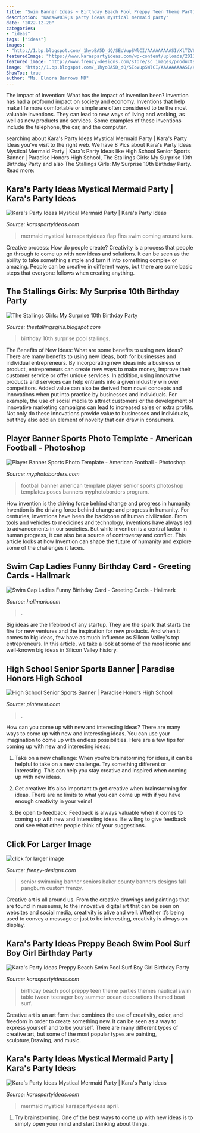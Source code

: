 ```yaml
---
title: "Swim Banner Ideas ~ Birthday Beach Pool Preppy Teen Theme Parties Themes Nautical Swim Table Tween Teenager Boy Summer Ocean Decorations Themed Boat Surf"
description: "Kara&#039;s party ideas mystical mermaid party"
date: "2022-12-20"
categories:
- "ideas"
tags: ["ideas"]
images:
- "http://1.bp.blogspot.com/_1hyoBA5D_dQ/SEoVupSWlCI/AAAAAAAAASI/XlTZV6C2c7Q/s400/060.JPG"
featuredImage: "https://www.karaspartyideas.com/wp-content/uploads/2013/01/z2Hr1A7_8_72Vp4Ygcwpg0QAHYSDp3r51_XHG3MCi48_600x898.jpg"
featured_image: "http://www.frenzy-designs.com/store/sc_images/products/1258_large_image.jpg"
image: "http://1.bp.blogspot.com/_1hyoBA5D_dQ/SEoVupSWlCI/AAAAAAAAASI/XlTZV6C2c7Q/s400/060.JPG"
ShowToc: true
author: "Ms. Elnora Barrows MD"
---
```



The impact of invention: What has the impact of invention been?
Invention has had a profound impact on society and economy. Inventions that help make life more comfortable or simple are often considered to be the most valuable inventions. They can lead to new ways of living and working, as well as new products and services. Some examples of these inventions include the telephone, the car, and the computer.

	

		
searching about Kara&#039;s Party Ideas Mystical Mermaid Party | Kara&#039;s Party Ideas you've visit to the right web. We have 8 Pics about Kara&#039;s Party Ideas Mystical Mermaid Party | Kara&#039;s Party Ideas like High School Senior Sports Banner | Paradise Honors High School, The Stallings Girls: My Surprise 10th Birthday Party and also The Stallings Girls: My Surprise 10th Birthday Party. Read more:
		
    
## Kara&#039;s Party Ideas Mystical Mermaid Party | Kara&#039;s Party Ideas

<img loading=lazy src="https://karaspartyideas.com/wp-content/uploads/2018/04/Mystical-Mermaid-Party-via-Karas-Party-Ideas-KarasPartyIdeas.com15.jpg" onerror="this.onerror=null;this.src='https://tse4.mm.bing.net/th?id=OIP.S96iy74Qyf3g-UUBbcL-qQHaLH&amp;pid=15.1';" alt="Kara&#039;s Party Ideas Mystical Mermaid Party | Kara&#039;s Party Ideas">

_Source: karaspartyideas.com_

>mermaid mystical karaspartyideas flap fins swim coming around kara. 

	

Creative process: How do people create?
Creativity is a process that people go through to come up with new ideas and solutions. It can be seen as the ability to take something simple and turn it into something complex or amazing. People can be creative in different ways, but there are some basic steps that everyone follows when creating anything.

    
## The Stallings Girls: My Surprise 10th Birthday Party

<img loading=lazy src="http://1.bp.blogspot.com/_1hyoBA5D_dQ/SEoVupSWlCI/AAAAAAAAASI/XlTZV6C2c7Q/s400/060.JPG" onerror="this.onerror=null;this.src='https://tse1.mm.bing.net/th?id=OIP.Yg8XZgO2LJpmfvUTaBJRewAAAA&amp;pid=15.1';" alt="The Stallings Girls: My Surprise 10th Birthday Party">

_Source: thestallingsgirls.blogspot.com_

>birthday 10th surprise pool stallings. 

	

The Benefits of New Ideas: What are some benefits to using new ideas?
There are many benefits to using new ideas, both for businesses and individual entrepreneurs. By incorporating new ideas into a business or product, entrepreneurs can create new ways to make money, improve their customer service or offer unique services. In addition, using innovative products and services can help entrants into a given industry win over competitors.
Added value can also be derived from novel concepts and innovations when put into practice by businesses and individuals. For example, the use of social media to attract customers or the development of innovative marketing campaigns can lead to increased sales or extra profits. Not only do these innovations provide value to businesses and individuals, but they also add an element of novelty that can draw in consumers.

    
## Player Banner Sports Photo Template - American Football - Photoshop

<img loading=lazy src="https://cdn3.bigcommerce.com/s-jdhnct1/products/988/images/2489/american_football_48x72_banner__98124.1497372737.500.625.jpg?c=2" onerror="this.onerror=null;this.src='https://tse4.mm.bing.net/th?id=OIP.iyjX1e48JjkqJwvIqK1-XgAAAA&amp;pid=15.1';" alt="Player Banner Sports Photo Template - American Football - Photoshop">

_Source: myphotoborders.com_

>football banner american template player senior sports photoshop templates poses banners myphotoborders program. 

	

How invention is the driving force behind change and progress in humanity
Invention is the driving force behind change and progress in humanity. For centuries, inventions have been the backbone of human civilization. From tools and vehicles to medicines and technology, inventions have always led to advancements in our societies. But while invention is a central factor in human progress, it can also be a source of controversy and conflict. This article looks at how Invention can shape the future of humanity and explore some of the challenges it faces.

    
## Swim Cap Ladies Funny Birthday Card - Greeting Cards - Hallmark

<img loading=lazy src="https://www.hallmark.com/dw/image/v2/AALB_PRD/on/demandware.static/-/Sites-hallmark-master/default/dwa5f445ab/images/finished-goods/Swim-Cap-Ladies-Funny-Birthday-Card-root-299HBD2411_PV.1.HBD2411.jpg_Source_Image.jpg" onerror="this.onerror=null;this.src='https://tse4.mm.bing.net/th?id=OIP.H-FATP-yYhbqeuCGpTX4jAHaKz&amp;pid=15.1';" alt="Swim Cap Ladies Funny Birthday Card - Greeting Cards - Hallmark">

_Source: hallmark.com_

>. 

	

Big ideas are the lifeblood of any startup. They are the spark that starts the fire for new ventures and the inspiration for new products. And when it comes to big ideas, few have as much influence as Silicon Valley's top entrepreneurs. In this article, we take a look at some of the most iconic and well-known big ideas in Silicon Valley history.

    
## High School Senior Sports Banner | Paradise Honors High School

<img loading=lazy src="https://i.pinimg.com/originals/fb/b1/8c/fbb18c634540a3b08da5e5e0124d0bbd.jpg" onerror="this.onerror=null;this.src='https://tse2.mm.bing.net/th?id=OIP.B9HYwmTp9Dft4Qmm1Y5CRAHaLH&amp;pid=15.1';" alt="High School Senior Sports Banner | Paradise Honors High School">

_Source: pinterest.com_

>. 

	

How can you come up with new and interesting ideas?
There are many ways to come up with new and interesting ideas. You can use your imagination to come up with endless possibilities. Here are a few tips for coming up with new and interesting ideas:
1. Take on a new challenge: When you’re brainstorming for ideas, it can be helpful to take on a new challenge. Try something different or interesting. This can help you stay creative and inspired when coming up with new ideas.

2. Get creative: It’s also important to get creative when brainstorming for ideas. There are no limits to what you can come up with if you have enough creativity in your veins!

3. Be open to feedback: Feedback is always valuable when it comes to coming up with new and interesting ideas. Be willing to give feedback and see what other people think of your suggestions.

    
## Click For Larger Image

<img loading=lazy src="http://www.frenzy-designs.com/store/sc_images/products/1258_large_image.jpg" onerror="this.onerror=null;this.src='https://tse1.mm.bing.net/th?id=OIP.IKP5Th5phqlocZRjoZM6XgHaMW&amp;pid=15.1';" alt="click for larger image">

_Source: frenzy-designs.com_

>senior swimming banner seniors baker county banners designs fall pangburn custom frenzy. 

	

Creative art is all around us. From the creative drawings and paintings that are found in museums, to the innovative digital art that can be seen on websites and social media, creativity is alive and well. Whether it’s being used to convey a message or just to be interesting, creativity is always on display.

    
## Kara&#039;s Party Ideas Preppy Beach Swim Pool Surf Boy Girl Birthday Party

<img loading=lazy src="https://www.karaspartyideas.com/wp-content/uploads/2013/01/z2Hr1A7_8_72Vp4Ygcwpg0QAHYSDp3r51_XHG3MCi48_600x898.jpg" onerror="this.onerror=null;this.src='https://tse1.mm.bing.net/th?id=OIP.cfnQV-c8RQvz0RIWzAePrAHaLF&amp;pid=15.1';" alt="Kara&#039;s Party Ideas Preppy Beach Swim Pool Surf Boy Girl Birthday Party">

_Source: karaspartyideas.com_

>birthday beach pool preppy teen theme parties themes nautical swim table tween teenager boy summer ocean decorations themed boat surf. 

	

Creative art is an art form that combines the use of creativity, color, and freedom in order to create something new. It can be seen as a way to express yourself and to be yourself. There are many different types of creative art, but some of the most popular types are painting, sculpture,Drawing, and music.

    
## Kara&#039;s Party Ideas Mystical Mermaid Party | Kara&#039;s Party Ideas

<img loading=lazy src="https://karaspartyideas.com/wp-content/uploads/2018/04/Mystical-Mermaid-Party-via-KarasPartyIdeas-KarasPartyIdeas.com_.png" onerror="this.onerror=null;this.src='https://tse2.mm.bing.net/th?id=OIP.IFzBsjKdatPepfuBMhqk1wHaLH&amp;pid=15.1';" alt="Kara&#039;s Party Ideas Mystical Mermaid Party | Kara&#039;s Party Ideas">

_Source: karaspartyideas.com_

>mermaid mystical karaspartyideas april. 

	

1. Try brainstorming. One of the best ways to come up with new ideas is to simply open your mind and start thinking about things.

